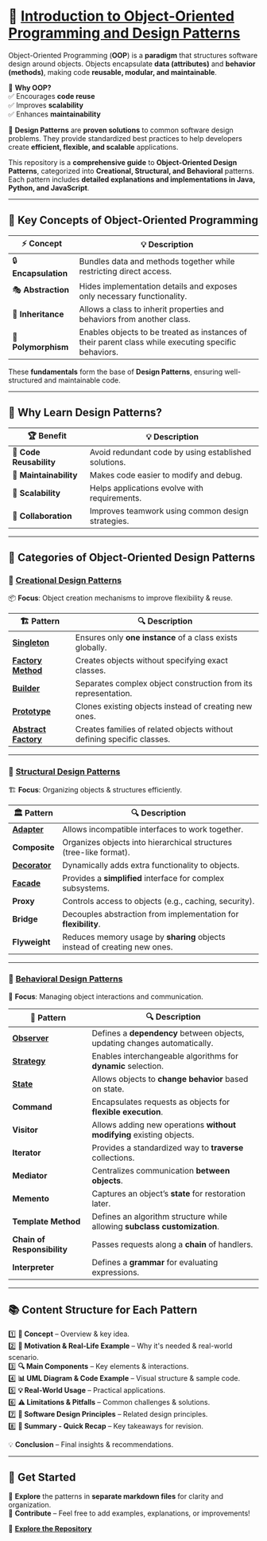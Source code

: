# 🎯 [Introduction to Object-Oriented Programming and Design Patterns  ]([https://github.com/nandini-gangrade/Object-Oriented-Design-Patterns/](https://nandini-gangrade.github.io/Object-Oriented-Design-Patterns/))

Object-Oriented Programming (**OOP**) is a **paradigm** that structures software design around objects. Objects encapsulate **data (attributes)** and **behavior (methods)**, making code **reusable, modular, and maintainable**.  

🔹 **Why OOP?**  
✅ Encourages **code reuse**  
✅ Improves **scalability**  
✅ Enhances **maintainability**  

📌 **Design Patterns** are **proven solutions** to common software design problems. They provide standardized best practices to help developers create **efficient, flexible, and scalable** applications.  

This repository is a **comprehensive guide** to **Object-Oriented Design Patterns**, categorized into **Creational, Structural, and Behavioral** patterns. Each pattern includes **detailed explanations and implementations in Java, Python, and JavaScript**.  

---

## 🔑 Key Concepts of Object-Oriented Programming

| ⚡ Concept         | 💡 Description |
|------------------|--------------|
| 🔒 **Encapsulation**  | Bundles data and methods together while restricting direct access. |
| 🎭 **Abstraction**    | Hides implementation details and exposes only necessary functionality. |
| 🧬 **Inheritance**    | Allows a class to inherit properties and behaviors from another class. |
| 🔄 **Polymorphism**   | Enables objects to be treated as instances of their parent class while executing specific behaviors. |

These **fundamentals** form the base of **Design Patterns**, ensuring well-structured and maintainable code.

---

## 🚀 Why Learn Design Patterns?

| 🏆 Benefit        | 💡 Description |
|------------------|--------------|
| 🔹 **Code Reusability** | Avoid redundant code by using established solutions. |
| 🔹 **Maintainability**  | Makes code easier to modify and debug. |
| 🔹 **Scalability**      | Helps applications evolve with requirements. |
| 🔹 **Collaboration**    | Improves teamwork using common design strategies. |

---

## 📌 Categories of Object-Oriented Design Patterns

### 🔹 [Creational Design Patterns](https://github.com/nandini-gangrade/Object-Oriented-Design-Patterns/tree/main/1%20Creational%20Patterns)  
📦 **Focus**: Object creation mechanisms to improve flexibility & reuse.  

| 🏗️ Pattern   | 🔍 Description |
|-------------|--------------|
| **[Singleton](https://github.com/nandini-gangrade/Object-Oriented-Design-Patterns/blob/main/1%20Creational%20Patterns/2%20Singleton%20Pattern.md)**  | Ensures only **one instance** of a class exists globally. |
| **[Factory Method](https://github.com/nandini-gangrade/Object-Oriented-Design-Patterns/blob/main/1%20Creational%20Patterns/1%20Factory%20Method.md)**  | Creates objects without specifying exact classes. |
| **[Builder](https://github.com/nandini-gangrade/Object-Oriented-Design-Patterns/blob/main/1%20Creational%20Patterns/3%20Builder%20Pattern.md)**  | Separates complex object construction from its representation. |
| **[Prototype](https://github.com/nandini-gangrade/Object-Oriented-Design-Patterns/blob/main/1%20Creational%20Patterns/4%20Prototype%20Pattern.md)**  | Clones existing objects instead of creating new ones. |
| **[Abstract Factory](https://github.com/nandini-gangrade/Object-Oriented-Design-Patterns/blob/main/1%20Creational%20Patterns/1%20Factory%20Method.md)**  | Creates families of related objects without defining specific classes. |

---

### 🔹 [Structural Design Patterns](https://github.com/nandini-gangrade/Object-Oriented-Design-Patterns/tree/main/2%20Structural%20Pattern)  
🏗 **Focus**: Organizing objects & structures efficiently.

| 🏛️ Pattern  | 🔍 Description |
|------------|--------------|
| **[Adapter](https://github.com/nandini-gangrade/Object-Oriented-Design-Patterns/blob/main/2%20Structural%20Pattern/1%20Adapter%20Pattern.md)**  | Allows incompatible interfaces to work together. |
| **Composite**  | Organizes objects into hierarchical structures (tree-like format). |
| **[Decorator](https://github.com/nandini-gangrade/Object-Oriented-Design-Patterns/blob/main/2%20Structural%20Pattern/2%20Decorator%20Pattern.md)**  | Dynamically adds extra functionality to objects. |
| **[Facade](https://github.com/nandini-gangrade/Object-Oriented-Design-Patterns/blob/main/2%20Structural%20Pattern/3%20Facade%20Pattern.md)**  | Provides a **simplified** interface for complex subsystems. |
| **Proxy**  | Controls access to objects (e.g., caching, security). |
| **Bridge**  | Decouples abstraction from implementation for **flexibility**. |
| **Flyweight**  | Reduces memory usage by **sharing** objects instead of creating new ones. |

---

### 🔹 [Behavioral Design Patterns](https://github.com/nandini-gangrade/Object-Oriented-Design-Patterns/tree/main/3%20Behavioural%20Pattern)  
🔄 **Focus**: Managing object interactions and communication.

| 🧠 Pattern  | 🔍 Description |
|------------|--------------|
| **[Observer](https://github.com/nandini-gangrade/Object-Oriented-Design-Patterns/blob/main/3%20Behavioural%20Pattern/2%20Observer%20Pattern.md)**  | Defines a **dependency** between objects, updating changes automatically. |
| **[Strategy](https://github.com/nandini-gangrade/Object-Oriented-Design-Patterns/blob/main/3%20Behavioural%20Pattern/1%20Strategy%20Pattern.md)**  | Enables interchangeable algorithms for **dynamic** selection. |
| **[State](https://github.com/nandini-gangrade/Object-Oriented-Design-Patterns/blob/main/3%20Behavioural%20Pattern/3%20State%20Pattern.md)**  | Allows objects to **change behavior** based on state. |
| **Command**  | Encapsulates requests as objects for **flexible execution**. |
| **Visitor**  | Allows adding new operations **without modifying** existing objects. |
| **Iterator**  | Provides a standardized way to **traverse** collections. |
| **Mediator**  | Centralizes communication **between objects**. |
| **Memento**  | Captures an object’s **state** for restoration later. |
| **Template Method**  | Defines an algorithm structure while allowing **subclass customization**. |
| **Chain of Responsibility**  | Passes requests along a **chain** of handlers. |
| **Interpreter**  | Defines a **grammar** for evaluating expressions. |

---

## 📚 **Content Structure for Each Pattern**  

1️⃣ **📌 Concept** – Overview & key idea.  
2️⃣ **🚀 Motivation & Real-Life Example** – Why it's needed & real-world scenario.  
3️⃣ **🔍 Main Components** – Key elements & interactions.  
4️⃣ **📊 UML Diagram & Code Example** – Visual structure & sample code.  
5️⃣ **💡 Real-World Usage** – Practical applications.  
6️⃣ **⚠️ Limitations & Pitfalls** – Common challenges & solutions.  
7️⃣ **🔹 Software Design Principles** – Related design principles.  
8️⃣ **📝 Summary - Quick Recap** – Key takeaways for revision.  

💡 **Conclusion** – Final insights & recommendations.  

---

## 🚀 **Get Started**
📌 **Explore** the patterns in **separate markdown files** for clarity and organization.  
📌 **Contribute** – Feel free to add examples, explanations, or improvements!  

🔗 **[Explore the Repository](https://github.com/nandini-gangrade/Object-Oriented-Design-Patterns/)**  
